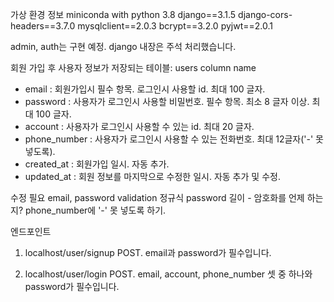 
가상 환경 정보
miniconda with python 3.8
django==3.1.5
django-cors-headers==3.7.0
mysqlclient==2.0.3
bcrypt==3.2.0
pyjwt==2.0.1

admin, auth는 구현 예정. django 내장은 주석 처리했습니다.

회원 가입 후 사용자 정보가 저장되는 테이블: users
column name
- email    : 회원가입시 필수 항목. 로그인시 사용할 id. 최대 100 글자.
- password : 사용자가 로그인시 사용할 비밀번호. 필수 항목. 최소 8 글자 이상. 최대 100 글자.
- account  : 사용자가 로그인시 사용할 수 있는 id. 최대 20 글자.
- phone_number : 사용자가 로그인시 사용할 수 있는 전화번호. 최대 12글자('-' 못 넣도록).
- created_at   : 회원가입 일시. 자동 추가.
- updated_at   : 회원 정보를 마지막으로 수정한 일시. 자동 추가 및 수정.

수정 필요
email, password validation 정규식
password 길이 - 암호화를 언제 하는지?
phone_number에 '-' 못 넣도록 하기.

엔드포인트

1. localhost/user/signup
POST. email과 password가 필수입니다.

2. localhost/user/login
POST. email, account, phone_number 셋 중 하나와 password가 필수입니다.

